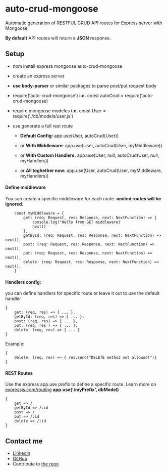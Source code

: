 # auto-crud-mongoose

Automatic generation of RESTFUL CRUD API routes for Express server with Mongoose.

**By default** API routes will return a **JSON** response.

## Setup

* npm install express mongoose auto-crud-mongoose

* create an express server

* **use body-parser** or similar packages to parse post/put request body

* require('auto-crud-mongoose')
    **i.e.** const autoCrud = require('auto-crud-mongoose)

* require mongoose modeles
    **i.e.** const User = require('./db/models/user.js')

* use generate a full rest route
    * **Default Config:** app.use(User, autoCrud(User))

    * or **With Middleware:** app.use(User, autoCrud(User, myMiddleware))

    * or **With Custom Handlers:** app.use(User, null, autoCrud(User, null, myHandlers))

    * or **All toghether now:** app.use(User, autoCrud(User, myMiddleware, myHandlers))

#### Define middleware
You can create a specific middleware for each route. **omited routes will be ignored.**

        const myMiddleware = {
            get: (req: Request, res: Response, next: NextFunction) => {
                console.log("Hello from GET middleware)
                next()
            },
            getById: (req: Request, res: Response, next: NextFunction) => next(),
            post: (req: Request, res: Response, next: NextFunction) => next(),
            put: (req: Request, res: Response, next: NextFunction) => next(),
            delete: (req: Request, res: Response, next: NextFunction) => next(),
        }


#### Handlers config:
you can define handlers for specific route or leave it out to use the default handler

    {
        get: (req, res) => { ... },
        getById: (req, res) => { ... },
        post: (req, res) => { ... },
        put: (req, res ) => { ... },
        delete: (req, res) => { ... }
    }

Example:

    {
        delete: (req, res) => { res.send("DELETE method not allowed!")}
    }

#### REST Routes
Use the express app.use prefix to define a specific route.
Learn more on [expressjs.com/routing](https://expressjs.com/en/guide/routing.html)
**app.use('/myPrefix', dbModel)**

    {
        get => /
        getById => /:id
        post => /
        put => /:id
        delete => /:id
    }

## Contact me
* [Linkedin](https://www.linkedin.com/in/idan-izhaki/)
* [GitHub](https://github.com/CannonFodderr)
* Contribute to [the repo](https://github.com/CannonFodderr/auto-crud-mongoose)
